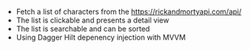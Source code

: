 * Fetch a list of characters from the https://rickandmortyapi.com/api/
* The list is clickable and presents a detail view
* The list is searchable and can be sorted
* Using Dagger Hilt depenency injection with MVVM
